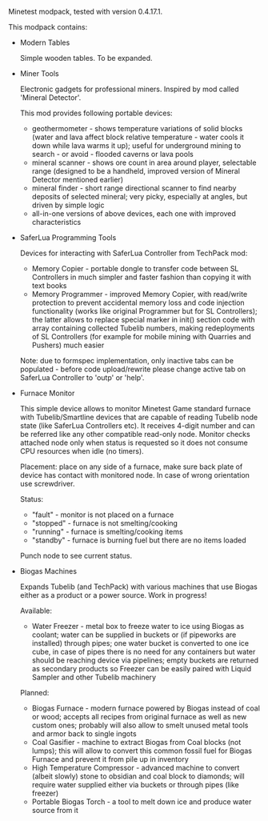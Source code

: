 Minetest modpack, tested with version 0.4.17.1.

This modpack contains:

* Modern Tables

  Simple wooden tables. To be expanded.


* Miner Tools

  Electronic gadgets for professional miners. Inspired by mod called 'Mineral Detector'.
  
  This mod provides following portable devices: 
  
  - geothermometer - shows temperature variations of solid blocks (water and lava
    affect block relative temperature - water cools it down while lava warms it up);
    useful for underground mining to search - or avoid - flooded caverns or lava pools
  - mineral scanner - shows ore count in area around player, selectable range (designed
    to be a handheld, improved version of Mineral Detector mentioned earlier)
  - mineral finder - short range directional scanner to find nearby deposits of selected
    mineral; very picky, especially at angles, but driven by simple logic
  - all-in-one versions of above devices, each one with improved characteristics


* SaferLua Programming Tools

  Devices for interacting with SaferLua Controller from TechPack mod:

  - Memory Copier - portable dongle to transfer code between SL Controllers in much simpler
    and faster fashion than copying it with text books
  - Memory Programmer - improved Memory Copier, with read/write protection to prevent
    accidental memory loss and code injection functionality (works like original Programmer
    but for SL Controllers); the latter allows to replace special marker in init() section
    code with array containing collected Tubelib numbers, making redeployments of SL
    Controllers (for example for mobile mining with Quarries and Pushers) much easier

  Note: due to formspec implementation, only inactive tabs can be populated - before code
  upload/rewrite please change active tab on SaferLua Controller to 'outp' or 'help'.


* Furnace Monitor

  This simple device allows to monitor Minetest Game standard furnace with Tubelib/Smartline
  devices that are capable of reading Tubelib node state (like SaferLua Controllers etc).
  It receives 4-digit number and can be referred like any other compatible read-only node.
  Monitor checks attached node only when status is requested so it does not consume CPU
  resources when idle (no timers).

  Placement: place on any side of a furnace, make sure back plate of device has contact with
  monitored node. In case of wrong orientation use screwdriver.

  Status:

  - "fault" - monitor is not placed on a furnace
  - "stopped" - furnace is not smelting/cooking
  - "running" - furnace is smelting/cooking items
  - "standby" - furnace is burning fuel but there are no items loaded

  Punch node to see current status.


* Biogas Machines

  Expands Tubelib (and TechPack) with various machines that use Biogas either as a product
  or a power source.  Work in progress!

  Available:

  - Water Freezer - metal box to freeze water to ice using Biogas as coolant; water can
    be supplied in buckets or (if pipeworks are installed) through pipes; one water bucket
    is converted to one ice cube, in case of pipes there is no need for any containers but
    water should be reaching device via pipelines; empty buckets are returned as secondary
    products so Freezer can be easily paired with Liquid Sampler and other Tubelib machinery

  Planned:

  - Biogas Furnace - modern furnace powered by Biogas instead of coal or wood; accepts
    all recipes from original furnace as well as new custom ones; probably will also allow
    to smelt unused metal tools and armor back to single ingots
  - Coal Gasifier - machine to extract Biogas from Coal blocks (not lumps); this will allow
    to convert this common fossil fuel for Biogas Furnace and prevent it from pile up in
    inventory
  - High Temperature Compressor - advanced machine to convert (albeit slowly) stone to obsidian
    and coal block to diamonds; will require water supplied either via buckets or through
    pipes (like freezer)
  - Portable Biogas Torch - a tool to melt down ice and produce water source from it

